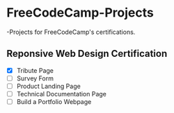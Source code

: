 # FreeCodeCamp-Projects
-Projects for FreeCodeCamp's certifications.

## Reponsive Web Design Certification
- [x] Tribute Page
- [ ] Survey Form
- [ ] Product Landing Page
- [ ] Technical Documentation Page
- [ ] Build a Portfolio Webpage 

